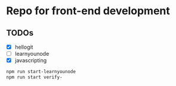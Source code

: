 # Repo for front-end development

## TODOs
- [X] hellogit
- [ ] learnyounode
- [X] javascripting

```bash
npm run start-learnyounode
npm run start verify-
```
